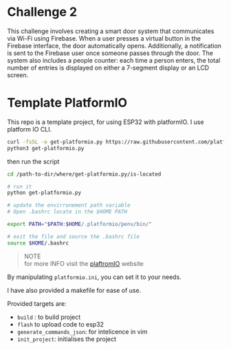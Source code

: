 # Challenge 2 

This challenge involves creating a smart door system that communicates via Wi-Fi using Firebase. When a user presses a virtual button in the Firebase interface, the door automatically opens. Additionally, a notification is sent to the Firebase user once someone passes through the door. The system also includes a people counter: each time a person enters, the total number of entries is displayed on either a 7-segment display or an LCD screen.
# Template PlatformIO
This repo is a template project, for using ESP32 with platformIO.
I use platform IO CLI. 

```bash
curl -fsSL -o get-platformio.py https://raw.githubusercontent.com/platformio/platformio-core-installer/master/get-platformio.py
python3 get-platformio.py
```
then run the script 

```bash
cd /path-to-dir/where/get-platformio.py/is-located

# run it
python get-platformio.py

# update the envirronement path variable 
# Open .bashrc locate in the $HOME PATH 

export PATH="$PATH:$HOME/.platformio/penv/bin/"

# exit the file and source the .bashrc file 
source $HOME/.bashrc
```
> NOTE <br> 
> for more INFO visit the [plaftromIO](https://docs.platformio.org/en/latest/core/installation/methods/installer-script.html) website

By manipulating `platformio.ini`, you can set it to your needs. 

I have also provided a makefile for ease of use. 

Provided targets are: 

- `build` : to build project 
- `flash` to upload code to esp32 
- `generate_commands_json`: for intelicence in vim 
- `init_project`: initialises the project 
